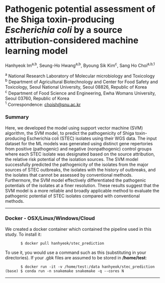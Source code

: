 # Pathogenic potential assessment of the Shiga toxin-producing <i>Escherichia coli</i> by a source attribution-considered machine learning model

Hanhyeok Im<sup>a,b</sup>, Seung-Ho Hwang<sup>a,b</sup>, 
Byoung Sik Kim<sup>c</sup>, Sang Ho Choi<sup>a,b,1</sup>

<sup>a</sup> National Research Laboratory of Molecular microbiology and Toxicology<br>
<sup>b</sup> Department of Agricultural Biotechnology and Center for Food Safety and Toxicology, Seoul National University, Seoul 08826, Republic of Korea<br>
<sup>c</sup> Department of Food Science and Engineering, Ewha Womans University, Seoul 03760, Republic of Korea<br>
<sup>1</sup> Correspondence: choish@snu.ac.kr<br>

### Summary 
Here, we developed the model using support vector machine (SVM) algorithm, the SVM model, to predict the 
pathogenicity of Shiga toxin-producing Escherichia coli (STEC) isolates using their WGS data. 
The input dataset for the ML models was generated using distinct gene repertories from
positive (pathogenic) and negative (nonpathogenic) control groups where each STEC isolate was designated
based on the source attribution, the relative risk potential of the isolation sources.
The SVM model successfully predicted the pathogenicity of the isolates from the major sources of STEC outbreaks,
the isolates with the history of outbreaks, and the isolates that cannot be assessed by conventional methods. 
Furthermore, the SVM model effectively differentiated the pathogenic potentials of the isolates at a finer resolution.
These results suggest that the SVM model is a more reliable and broadly applicable method to evaluate 
the pathogenic potential of STEC isolates compared with conventional methods.

------------

### Docker - OSX/Linux/Windows/Cloud

We created a docker container which contained the pipeline used in this study. 
To install it:
```
       $ docker pull hanhyeok/stec_prediction
```

To use it, you would use a command such as this (substituting in your directories).
If your .gbk files are assumed to be stored in **/home/test**:

```
       $ docker run -it -v /home/test:/data hanhyeok/stec_prediction 
(base) $ conda run -n snakemake snakemake -q --cores N
```
------------

